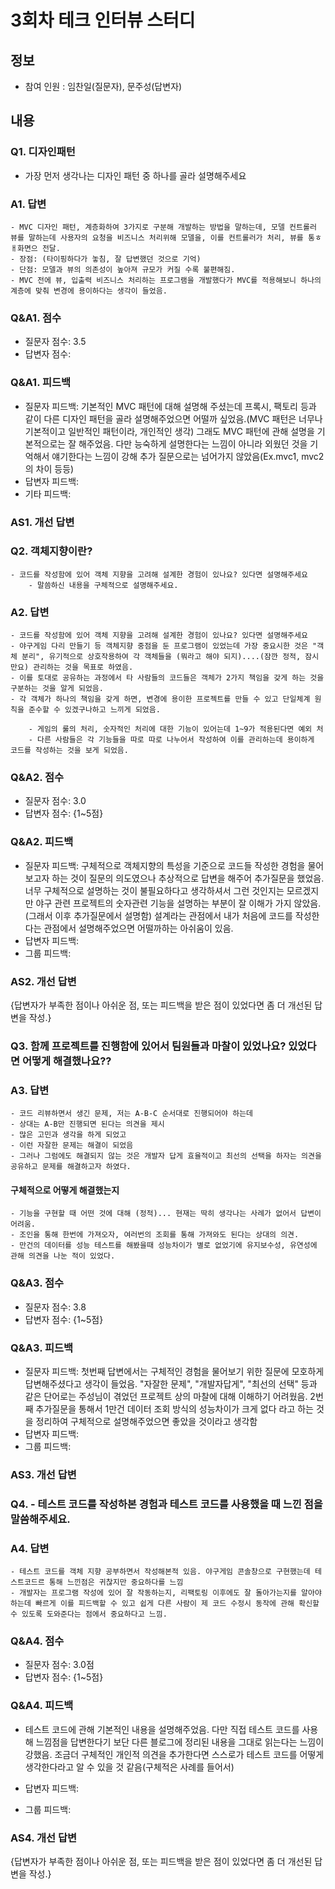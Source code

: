# 3회차 테크 인터뷰 스터디

## 정보
- 참여 인원 : 임찬일(질문자), 문주성(답변자)

## 내용

### Q1. 디자인패턴
- 가장 먼저 생각나는 디자인 패턴 중 하나를 골라 설명해주세요 

### A1. 답변
    - MVC 디자인 패턴, 계층화하여 3가지로 구분해 개발하는 방법을 말하는데, 모델 컨트롤러 뷰를 말하는데 사용자의 요청을 비즈니스 처리위해 모델을, 이를 컨트롤러가 처리, 뷰를 통ㅎ ㅐ화면으 전달.
	- 장점: (타이핑하다가 놓침, 잘 답변했던 것으로 기억) 
    - 단점: 모델과 뷰의 의존성이 높아져 규모가 커질 수록 불편해짐.
	- MVC 전에 뷰, 입출력 비즈니스 처리하는 프로그램을 개발했다가 MVC를 적용해보니 하나의 계층에 맞춰 변경에 용이하다는 생각이 들었음.

### Q&A1. 점수
* 질문자 점수: 3.5 
* 답변자 점수: 

### Q&A1. 피드백
- 질문자 피드백: 기본적인 MVC 패턴에 대해 설명해 주셨는데 프록시, 팩토리 등과 같이 다른 디자인 패턴을 골라 설명해주었으면 어떨까 싶었음.(MVC 패턴은 너무나 기본적이고 일반적인 패턴이라, 개인적인 생각) 그래도 MVC 패턴에 관해 설명을 기본적으로는 잘 해주었음. 다만 능숙하게 설명한다는 느낌이 아니라 외웠던 것을 기억해서 얘기한다는 느낌이 강해 추가 질문으로는 넘어가지 않았음(Ex.mvc1, mvc2의 차이 등등)
- 답변자 피드백: 
- 기타 피드백: 

### AS1. 개선 답변


### Q2. 객체지향이란?
	- 코드를 작성함에 있어 객체 지향을 고려해 설계한 경험이 있나요? 있다면 설명해주세요 
        - 말씀하신 내용을 구체적으로 설명해주세요.
### A2.  답변
	- 코드를 작성함에 있어 객체 지향을 고려해 설계한 경험이 있나요? 있다면 설명해주세요 
	- 야구게임 다리 만들기 등 객체지향 중점을 둔 프로그램이 있었는데 가장 중요시한 것은 "객체 분리", 유기적으로 상호작용하여 각 객체들을 (뭐라고 해야 되지)....(잠깐 정적, 잠시만요) 관리하는 것을 목표로 하였음.
	- 이를 토대로 공유하는 과정에서 타 사람들의 코드들은 객체가 2가지 책임을 갖게 하는 것을 구분하는 것을 알게 되었음. 
	- 각 객체가 하나의 책임을 갖게 하면, 변경에 용이한 프로젝트를 만들 수 있고 단일체계 원칙을 준수할 수 있겠구나하고 느끼게 되었음.

		- 게임의 룰의 처리, 숫자적인 처리에 대한 기능이 있어는데 1~9가 적용된다면 예외 처
		- 다른 사람들은 각 기능들을 따로 따로 나누어서 작성하여 이를 관리하는데 용이하게 코드를 작성하는 것을 보게 되었음.


### Q&A2. 점수
* 질문자 점수: 3.0 
* 답변자 점수: {1~5점}

### Q&A2. 피드백
- 질문자 피드백: 구체적으로 객체지향의 특성을 기준으로 코드들 작성한 경험을 물어보고자 하는 것이 질문의 의도였으나 추상적으로 답변을 해주어 추가질문을 했었음. 너무 구체적으로 설명하는 것이 불필요하다고 생각하셔서 그런 것인지는 모르겠지만 야구 관련 프로젝트의 숫자관련 기능을 설명하는 부분이 잘 이해가 가지 않았음.(그래서 이후 추가질문에서 설명함) 설계라는 관점에서 내가 처음에 코드를 작성한다는 관점에서 설명해주었으면 어떨까하는 아쉬움이 있음.
- 답변자 피드백: 
- 그룹 피드백: 

### AS2. 개선 답변
{답변자가 부족한 점이나 아쉬운 점, 또는 피드백을 받은 점이 있었다면 좀 더 개선된 답변을 작성.}

### Q3. 함께 프로젝트를 진행함에 있어서 팀원들과 마찰이 있었나요? 있었다면 어떻게 해결했나요??

### A3. 답변
	- 코드 리뷰하면서 생긴 문제, 저는 A-B-C 순서대로 진행되어야 하는데
	- 상대는 A-B만 진행되면 된다는 의견을 제시
	- 많은 고민과 생각을 하게 되었고
	- 이런 자잘한 문제는 해결이 되었음
	- 그러나 그럼에도 해결되지 않는 것은 개발자 답게 효율적이고 최선의 선택을 하자는 의견을 공유하고 문제를 해결하고자 하였다. 

####	구체적으로 어떻게 해결했는지
	- 기능을 구현할 때 어떤 것에 대해 (정적)... 현재는 딱히 생각나는 사례가 없어서 답변이 어려움.
	- 조인을 통해 한번에 가져오자, 여러번의 조회를 통해 가져와도 된다는 상대의 의견.
	- 만건의 데이터를 성능 테스트를 해봤을때 성능차이가 별로 없었기에 유지보수성, 유연성에 관해 의견을 나눈 적이 있었다. 


### Q&A3. 점수
* 질문자 점수: 3.8
* 답변자 점수: {1~5점}

### Q&A3. 피드백
- 질문자 피드백: 첫번째 답변에서는 구체적인 경험을 물어보기 위한 질문에 모호하게 답변해주셨다고 생각이 들었음. "자잘한 문제", "개발자답게", "최선의 선택" 등과 같은 단어로는 주성님이 겪었던 프로젝트 상의 마찰에 대해 이해하기 어려웠음. 2번째 추가질문을 통해서 1만건 데이터 조회 방식의 성능차이가 크게 없다 라고 하는 것을 정리하여 구체적으로 설명해주었으면 좋았을 것이라고 생각함
- 답변자 피드백: 
- 그룹 피드백: 

### AS3. 개선 답변


### Q4. - 테스트 코드를 작성하본 경험과 테스트 코드를 사용했을 때 느낀 점을 말씀해주세요.

### A4. 답변
	- 테스트 코드를 객체 지향 공부하면서 작성해본적 있음. 야구게임 콘솔창으로 구현했는데 테스트코드르 통해 느낀점은 귀찮지만 중요하다를 느낌
	- 개발자는 프로그램 작성에 있어 잘 작동하는지, 리팩토링 이후에도 잘 돌아가는지를 알아야 하는데 빠르게 이를 피드백할 수 있고 쉽게 다른 사람이 제 코드 수정시 동작에 관해 확신할 수 있도록 도와준다는 점에서 중요하다고 느낌.


### Q&A4. 점수
* 질문자 점수: 3.0점
* 답변자 점수: {1~5점}

### Q&A4. 피드백
- 테스트 코드에 관해 기본적인 내용을 설명해주었음. 다만 직접 테스트 코드를 사용해 느낌점을 답변한다기 보단 다른 블로그에 정리된 내용을 그대로 읽는다는 느낌이 강했음. 조금더 구체적인 개인적 의견을 추가한다면 스스로가 테스트 코드를 어떻게 생각한다라고 알 수 있을 것 같음(구체적은 사례를 들어서)

- 답변자 피드백: 
- 그룹 피드백: 

### AS4. 개선 답변
{답변자가 부족한 점이나 아쉬운 점, 또는 피드백을 받은 점이 있었다면 좀 더 개선된 답변을 작성.}
